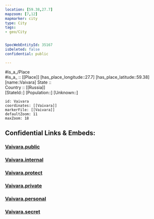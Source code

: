 ```yaml
---
location: [59.38,27.7] 
mapzoom: [7,12] 
mapmarker: city 
type: City
tags:
- geo/City


SpocWebEntityId: 35167
isDeleted: false
confidential: public

---
```

#is_a_/Place  
#is_a_ :: [[Place]] 
[has_place_longitude::27.7] 
[has_place_latitude::59.38] 
[name::Vaivara] 
State ::  
Country :: [[Russia]]  
[StateId::] 
[Population::] 
[Unknown::] 


```leaflet
id: Vaivara
coordinates: [[Vaivara]] 
markerFile: [[Vaivara]] 
defaultZoom: 11 
maxZoom: 18
```


## Confidential Links & Embeds: 

### [Vaivara.public](/_public/\Earth\Continent\Europe\Europe~North\Estonia\Counties~Estonia\Ida-Viru\CityVaivara.public.md) 

### [Vaivara.internal](/_internal/\Earth\Continent\Europe\Europe~North\Estonia\Counties~Estonia\Ida-Viru\CityVaivara.internal.md) 

### [Vaivara.protect](/_protect/\Earth\Continent\Europe\Europe~North\Estonia\Counties~Estonia\Ida-Viru\CityVaivara.protect.md) 

### [Vaivara.private](/_private/\Earth\Continent\Europe\Europe~North\Estonia\Counties~Estonia\Ida-Viru\CityVaivara.private.md) 

### [Vaivara.personal](/_personal/\Earth\Continent\Europe\Europe~North\Estonia\Counties~Estonia\Ida-Viru\CityVaivara.personal.md) 

### [Vaivara.secret](/_secret/\Earth\Continent\Europe\Europe~North\Estonia\Counties~Estonia\Ida-Viru\CityVaivara.secret.md)

